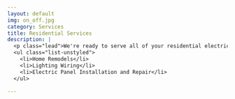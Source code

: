 ```yaml
---
layout: default
img: on_off.jpg
category: Services
title: Residential Services
description: |
  <p class="lead">We're ready to serve all of your residential electrical needs. We can help make your home safer with electrical work that will last.</p>
  <ul class="list-unstyled">
    <li>Home Remodels</li>
    <li>Lighting Wiring</li>
    <li>Electric Panel Installation and Repair</li>
  </ul>

---
```

